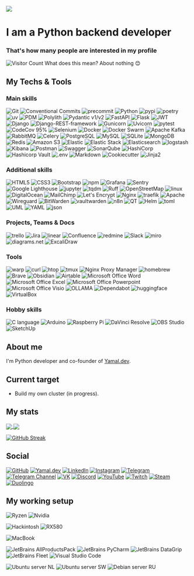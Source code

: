 ![](/reheader.glitch.me.png)
# I am a Python backend developer

### That's how many people are interested in my profile
![Visitor Count](https://profile-counter.glitch.me/xm4dn355x/count.svg)
What does this mean? About nothing 😊

## My Techs & Tools
### Main skills
![Git](https://img.shields.io/badge/git%20-%23F05033.svg?&style=for-the-badge&labelColor=black&logo=git&logoColor=white)
![Conventional Commits](https://img.shields.io/badge/conventional%20commits-FE5196.svg?style=for-the-badge&labelColor=black&logo=conventionalcommits&logoColor=#FE5196)
![precommit](https://img.shields.io/badge/precommit-FAB040.svg?style=for-the-badge&labelColor=black&logo=precommit&logoColor=#FAB040)
![Python](https://img.shields.io/badge/python-3670A0?style=for-the-badge&labelColor=black&logo=python&logoColor=ffdd54)
![pypi](https://img.shields.io/badge/pypi-3775A9.svg?style=for-the-badge&labelColor=black&logo=pypi&logoColor=#3775A9)
![poetry](https://img.shields.io/badge/poetry-60A5FA.svg?style=for-the-badge&labelColor=black&logo=poetry&logoColor=#60A5FA)
![uv](https://img.shields.io/badge/uv-D7FF64.svg?style=for-the-badge&labelColor=black&logo=uv&logoColor=#D7FF64)
![PDM](https://img.shields.io/badge/pdm-AC75D7.svg?style=for-the-badge&labelColor=black&logo=pdm&logoColor=#AC75D7)
![Polylith](https://img.shields.io/badge/polylith-6AB932.svg?style=for-the-badge&labelColor=black&logo=polywork&logoColor=#6AB932)
![Pydantic v1/v2](https://img.shields.io/badge/pydantic%20v1%2Fv2-E92063.svg?style=for-the-badge&labelColor=black&logo=pydantic&logoColor=#E92063)
![FastAPI](https://img.shields.io/badge/fastapi%20-%2313988a.svg?&style=for-the-badge&labelColor=black&logo=fastapi)
![Flask](https://img.shields.io/badge/flask-%23000.svg?style=for-the-badge&logo=flask&logoColor=white)
![JWT](https://img.shields.io/badge/JWT-black?style=for-the-badge&labelColor=black&logo=JSON%20web%20tokens&logoColor=white)
![Django](https://img.shields.io/badge/django%20-%23092E20.svg?&style=for-the-badge&labelColor=black&logo=django&logoColor=white)
![Django-REST-framework](https://img.shields.io/badge/django%20REST%20framework-CB171E.svg?&style=for-the-badge&labelColor=black&logo=django&logoColor=#CB171E)
![Gunicorn](https://img.shields.io/badge/gunicorn-%298729.svg?style=for-the-badge&labelColor=black&logo=gunicorn&logoColor=white)
![Uvicorn](https://img.shields.io/badge/uvicorn-F01F7A.svg?style=for-the-badge&labelColor=black&logo=gunicorn&logoColor=#F01F7A)
![pytest](https://img.shields.io/badge/pytest-0A9EDC.svg?style=for-the-badge&labelColor=black&logo=pytest&logoColor=#0A9EDC)
![CodeCov 95%](https://img.shields.io/badge/codecov%2095%25%2B-F01F7A.svg?style=for-the-badge&labelColor=black&logo=codecov&logoColor=F01F7A)
![Selenium](https://img.shields.io/badge/selenium-43B02A.svg?style=for-the-badge&labelColor=black&logo=selenium&logoColor=#43B02A)
![Docker](https://img.shields.io/badge/docker%20-%230db7ed.svg?&style=for-the-badge&labelColor=black&logo=docker&logoColor=white)
![Docker Swarm](https://img.shields.io/badge/docker%20swarm%20mode-%23483699.svg?&style=for-the-badge&labelColor=black&logo=docker&logoColor=white)
![Apache Kafka](https://img.shields.io/badge/Apache%20Kafka-231F20.svg?style=for-the-badge&labelColor=black&logo=apachekafka&logoColor=#231F20)
![RabbitMQ](https://img.shields.io/badge/Rabbitmq-FF6600?style=for-the-badge&labelColor=black&logo=rabbitmq&logoColor=white)
![Celery](https://img.shields.io/badge/celery-37814A.svg?style=for-the-badge&labelColor=black&logo=celery&logoColor=#37814A)
![PostgreSQL](https://img.shields.io/badge/postgres-%23316192.svg?&style=for-the-badge&labelColor=black&logo=postgresql&logoColor=white)
![MySQL](https://img.shields.io/badge/mysql-4479A1.svg?style=for-the-badge&labelColor=black&logo=mysql&logoColor=#4479A1)
![SQLite](https://img.shields.io/badge/sqlite-003B57.svg?style=for-the-badge&labelColor=black&logo=sqlite&logoColor=#003B57)
![MongoDB](https://img.shields.io/badge/mongodb-47A248.svg?style=for-the-badge&labelColor=black&logo=mongodb&logoColor=#47A248)
![Redis](https://img.shields.io/badge/redis-%23DD0031.svg?style=for-the-badge&labelColor=black&logo=redis&logoColor=white)
![Amazon S3](https://img.shields.io/badge/Amazon%20S3%20(Yandex%2c%20Selectel)-569A31.svg?style=for-the-badge&labelColor=black&logo=amazons3&logoColor=#569A31)
![Elastic](https://img.shields.io/badge/elastic-005571.svg?style=for-the-badge&labelColor=black&logo=elastic&logoColor=#005571)
![Elastic Stack](https://img.shields.io/badge/elastic%20stack-005571.svg?style=for-the-badge&labelColor=black&logo=elasticstack&logoColor=#005571)
![Elasticsearch](https://img.shields.io/badge/elasticsearch-005571.svg?style=for-the-badge&labelColor=black&logo=elasticsearch&logoColor=#005571)
![logstash](https://img.shields.io/badge/logstash-005571.svg?style=for-the-badge&labelColor=black&logo=logstash&logoColor=#005571)
![Kibana](https://img.shields.io/badge/kibana-005571.svg?style=for-the-badge&labelColor=black&logo=kibana&logoColor=#005571)
![Postman](https://img.shields.io/badge/Postman-FF6C37?style=for-the-badge&labelColor=black&logo=postman&logoColor=white)
![Swagger](https://img.shields.io/badge/-Swagger-%23Clojure?style=for-the-badge&labelColor=black&logo=swagger&logoColor=white)
![SonarQube](https://img.shields.io/badge/SonarQube-black?style=for-the-badge&logo=sonarqube&logoColor=4E9BCD)
![HashiCorp](https://img.shields.io/badge/hashicorp-000000.svg?style=for-the-badge&labelColor=black&logo=hashicorp&logoColor=#000000)
![Hashicorp Vault](https://img.shields.io/badge/vault-FFEC6E.svg?style=for-the-badge&labelColor=black&logo=vault&logoColor=#FFEC6E)
![.env](https://img.shields.io/badge/.env-ECD53F.svg?&style=for-the-badge&labelColor=black&logo=.env&logoColor=#ECD53F)
![Markdown](https://img.shields.io/badge/markdown-%23000000.svg?&style=for-the-badge&labelColor=black&logo=markdown&logoColor=white)
![Cookiecutter](https://img.shields.io/badge/cookiecutter-D4AA00.svg?style=for-the-badge&labelColor=black&logo=cookiecutter&logoColor=#D4AA00)
![Jinja2](https://img.shields.io/badge/jinja2-white.svg?style=for-the-badge&labelColor=black&logo=jinja&logoColor=white)
<!--
![numpy](https://img.shields.io/badge/numpy-013243.svg?style=for-the-badge&labelColor=black&logo=numpy&logoColor=#013243)
![OpenCV](https://img.shields.io/badge/opencv-5C3EE8.svg?style=for-the-badge&labelColor=black&logo=opencv&logoColor=#5C3EE8)
![pandas](https://img.shields.io/badge/pandas-150458.svg?style=for-the-badge&labelColor=black&logo=pandas&logoColor=#150458)
![scikitlearn](https://img.shields.io/badge/scikitlearn-F7931E.svg?style=for-the-badge&labelColor=black&logo=scikitlearn&logoColor=#F7931E)
![SciPy](https://img.shields.io/badge/scipy-8CAAE6.svg?style=for-the-badge&labelColor=black&logo=scipy&logoColor=#8CAAE6)
![tensorflow](https://img.shields.io/badge/tensorflow-FF6F00.svg?style=for-the-badge&labelColor=black&logo=tensorflow&logoColor=#FF6F00)

![Amazon AWS](https://img.shields.io/badge/Amazon%20AWS-232F3E.svg?style=for-the-badge&labelColor=black&logo=amazonaws&logoColor=#232F3E)
![Amazon API Gateway](https://img.shields.io/badge/Amazon%20API%20Gateway-FF4F8B.svg?style=for-the-badge&labelColor=black&logo=amazonapigateway&logoColor=#FF4F8B)
![Amazon CloudWatch](https://img.shields.io/badge/Amazon%20CloudWatch-FF4F8B.svg?style=for-the-badge&labelColor=black&logo=amazoncloudwatch&logoColor=#FF4F8B)
![Amazon DocumentDB](https://img.shields.io/badge/Amazon%20documentdb-C925D1.svg?style=for-the-badge&labelColor=black&logo=amazondocumentdb&logoColor=#C925D1)
![Amazon DynamoDB](https://img.shields.io/badge/Amazon%20DynamoDB-4053D6.svg?style=for-the-badge&labelColor=black&logo=amazondynamodb&logoColor=#4053D6)
![Amazon EC2](https://img.shields.io/badge/Amazon%20EC2-FF9900.svg?style=for-the-badge&labelColor=black&logo=amazonec2&logoColor=#FF9900)
![Amazon ECS](https://img.shields.io/badge/Amazon%20ECS-FF9900.svg?style=for-the-badge&labelColor=black&logo=amazonecs&logoColor=#FF9900)
![Amazon EKS](https://img.shields.io/badge/Amazon%20EKS-FF9900.svg?style=for-the-badge&labelColor=black&logo=amazoneks&logoColor=#FF9900)
![Amazon Identity Access Management](https://img.shields.io/badge/Amazon%20Identity%20Access%20Management-DD344C.svg?style=for-the-badge&labelColor=black&logo=amazoniam&logoColor=#DD344C)
![Amazon RDS](https://img.shields.io/badge/Amazon%20RDS-527FFF.svg?style=for-the-badge&labelColor=black&logo=amazonrds&logoColor=#527FFF)
![Amazon Redshift](https://img.shields.io/badge/Amazon%20redshift-8C4FFF.svg?style=for-the-badge&labelColor=black&logo=amazonredshift&logoColor=#8C4FFF)
![Amazon Route 53](https://img.shields.io/badge/Amazon%20route%2053-8C4FFF.svg?style=for-the-badge&labelColor=black&logo=amazonroute53&logoColor=#8C4FFF)
![Amazon Simple Email Service](https://img.shields.io/badge/Amazon%20Simple%20Email%20Service-DD344C.svg?style=for-the-badge&labelColor=black&logo=amazonsimpleemailservice&logoColor=#DD344C)
![Amazon SQS](https://img.shields.io/badge/Amazon%20SQS-FF4F8B.svg?style=for-the-badge&labelColor=black&logo=amazonsqs&logoColor=#FF4F8B)
![Amazon AWS Amplify](https://img.shields.io/badge/Amazon%20AWS%20Amplify-FF9900.svg?style=for-the-badge&labelColor=black&logo=awsamplify&logoColor=#FF9900)
![Amazon AWS Fargate](https://img.shields.io/badge/Amazon%20AWS%20fargate-FF9900.svg?style=for-the-badge&labelColor=black&logo=awsfargate&logoColor=#FF9900)
![Amazon AWS Lambda](https://img.shields.io/badge/Amazon%20AWS%20Lambda-FF9900.svg?style=for-the-badge&labelColor=black&logo=awslambda&logoColor=#FF9900)
![Amazon AWS Organizations](https://img.shields.io/badge/Amazon%20AWS%20Organizations-E7157B.svg?style=for-the-badge&labelColor=black&logo=awsorganizations&logoColor=#E7157B)

![GraphQL](https://img.shields.io/badge/graphql-E10098.svg?style=for-the-badge&labelColor=black&logo=graphql&logoColor=#E10098)
![Apache Cassandra](https://img.shields.io/badge/Apache%20Cassandra-1287B1.svg?style=for-the-badge&labelColor=black&logo=apachecassandra&logoColor=#1287B1)
![Apache Hadoop](https://img.shields.io/badge/Apache%20Hadoop-66CCFF.svg?style=for-the-badge&labelColor=black&logo=apachehadoop&logoColor=#66CCFF)
![ClickHouse](https://img.shields.io/badge/clickhouse-FFCC01.svg?style=for-the-badge&labelColor=black&logo=clickhouse&logoColor=#FFCC01)
![Firebase](https://img.shields.io/badge/firebase-FFCA28.svg?style=for-the-badge&labelColor=black&logo=firebase&logoColor=#FFCA28)
![neo4j](https://img.shields.io/badge/neo4j-4581C3.svg?style=for-the-badge&labelColor=black&logo=neo4j&logoColor=#4581C3)
![Supabase](https://img.shields.io/badge/Supabase-3ECF8E?style=for-the-badge&labelColor=black&logo=supabase&logoColor=white)

![Graylog](https://img.shields.io/badge/graylog-FF3633.svg?style=for-the-badge&labelColor=black&logo=graylog&logoColor=#FF3633)

![hcl](https://img.shields.io/badge/hcl-006BB6.svg?style=for-the-badge&labelColor=black&logo=hcl&logoColor=#006BB6)
-->

### Additional skills
![HTML5](https://img.shields.io/badge/html5-E34F26.svg?style=for-the-badge&labelColor=black&logo=html5&logoColor=#E34F26)
![CSS3](https://img.shields.io/badge/css3-1572B6.svg?style=for-the-badge&labelColor=black&logo=css3&logoColor=#1572B6)
![Bootstrap](https://img.shields.io/badge/bootstrap-7952B3.svg?style=for-the-badge&labelColor=black&logo=bootstrap&logoColor=#7952B3)
![npm](https://img.shields.io/badge/npm-CB3837.svg?style=for-the-badge&labelColor=black&logo=npm&logoColor=#CB3837)
![Grafana](https://img.shields.io/badge/grafana-F46800.svg?style=for-the-badge&labelColor=black&logo=grafana&logoColor=#F46800)
![Sentry](https://img.shields.io/badge/sentry-362D59.svg?style=for-the-badge&labelColor=black&logo=sentry&logoColor=#362D59)
![Google Lighthouse](https://img.shields.io/badge/lighthouse-F44B21.svg?style=for-the-badge&labelColor=black&logo=lighthouse&logoColor=#F44B21)
![jupyter](https://img.shields.io/badge/jupyter-F37626.svg?style=for-the-badge&labelColor=black&logo=jupyter&logoColor=#F37626)
![tqdm](https://img.shields.io/badge/tqdm-FFC107.svg?style=for-the-badge&labelColor=black&logo=tqdm&logoColor=#FFC107)
![Ruff](https://img.shields.io/badge/Ruff-D7FF64.svg?style=for-the-badge&labelColor=black&logo=ruff&logoColor=#D7FF64)
![OpenStreetMap](https://img.shields.io/badge/openstreetmap-7EBC6F.svg?style=for-the-badge&labelColor=black&logo=openstreetmap&logoColor=#7EBC6F)
![linux](https://img.shields.io/badge/linux-FCC624.svg?style=for-the-badge&labelColor=black&logo=linux&logoColor=#FCC624)
![DigitalOcean](https://img.shields.io/badge/digitalocean-0080FF.svg?style=for-the-badge&labelColor=black&logo=digitalocean&logoColor=#0080FF)
![MailChimp](https://img.shields.io/badge/mailchimp-FFE01B.svg?style=for-the-badge&labelColor=black&logo=mailchimp&logoColor=#FFE01B)
![Let's Encrypt](https://img.shields.io/badge/lets%20encrypt-003A70.svg?style=for-the-badge&labelColor=black&logo=letsencrypt&logoColor=#003A70)
![Nginx](https://img.shields.io/badge/nginx%20-%23009639.svg?&style=for-the-badge&labelColor=black&logo=nginx&logoColor=white)
![traefik](https://img.shields.io/badge/traefik-24A1C1.svg?style=for-the-badge&labelColor=black&logo=traefikproxy&logoColor=#24A1C1)
![Apache](https://img.shields.io/badge/Apache-D22128.svg?style=for-the-badge&labelColor=black&logo=apache&logoColor=#D22128)
![Wireguard](https://img.shields.io/badge/wireguard-%2388171A.svg?style=for-the-badge&labelColor=black&logo=wireguard&logoColor=white)
![BitWarden](https://img.shields.io/badge/bitwarden-175DDC.svg?style=for-the-badge&labelColor=black&logo=bitwarden&logoColor=#175DDC)
![vaultwarden](https://img.shields.io/badge/vaultwarden-black.svg?style=for-the-badge&labelColor=black&logo=vaultwarden&logoColor=white)
![n8n](https://img.shields.io/badge/n8n-EA4B71.svg?style=for-the-badge&labelColor=black&logo=n8n&logoColor=#EA4B71)
![QT](https://img.shields.io/badge/qt-41CD52.svg?style=for-the-badge&labelColor=black&logo=qt&logoColor=#41CD52)
![Helm](https://img.shields.io/badge/helm-0F1689.svg?style=for-the-badge&labelColor=black&logo=helm&logoColor=#0F1689)
![toml](https://img.shields.io/badge/toml-9C4121.svg?style=for-the-badge&labelColor=black&logo=toml&logoColor=#9C4121)
![UML](https://img.shields.io/badge/uml-FABD14.svg?style=for-the-badge&labelColor=black&logo=uml&logoColor=#FABD14)
![YAML](https://img.shields.io/badge/yaml-CB171E.svg?style=for-the-badge&labelColor=black&logo=yaml&logoColor=#CB171E)
![json](https://img.shields.io/badge/json-000000.svg?style=for-the-badge&labelColor=black&logo=json&logoColor=#000000)
<!--
![JavaScript](https://img.shields.io/badge/JS-F7DF1E.svg?style=for-the-badge&labelColor=black&logo=javascript&logoColor=#F7DF1E)
![TypeScript](https://img.shields.io/badge/TS-3178C6.svg?style=for-the-badge&labelColor=black&logo=typescript&logoColor=#3178C6)
![WAsm](https://img.shields.io/badge/WAsm-654FF0.svg?style=for-the-badge&labelColor=black&logo=webassembly&logoColor=#654FF0)
![nx](https://img.shields.io/badge/nx-143055.svg?style=for-the-badge&labelColor=black&logo=nx&logoColor=#143055)
![react](https://img.shields.io/badge/react-61DAFB.svg?style=for-the-badge&labelColor=black&logo=react&logoColor=#61DAFB)
![VueJS](https://img.shields.io/badge/vuejs-4FC08D.svg?style=for-the-badge&labelColor=black&logo=vuedotjs&logoColor=#4FC08D)
![nodeJS](https://img.shields.io/badge/nodejs-339933.svg?style=for-the-badge&labelColor=black&logo=nodedotjs&logoColor=#339933)
![nextJS](https://img.shields.io/badge/nextjs-000000.svg?style=for-the-badge&labelColor=black&logo=nextdotjs&logoColor=#000000)
![prisma](https://img.shields.io/badge/prisma-2D3748.svg?style=for-the-badge&labelColor=black&logo=prisma&logoColor=#2D3748)
![threeJS](https://img.shields.io/badge/threejs-black.svg?style=for-the-badge&labelColor=black&logo=threedotjs&logoColor=white)
![ESlint](https://img.shields.io/badge/es%20lint-4B32C3.svg?style=for-the-badge&labelColor=black&logo=eslint&logoColor=#4B32C3)
![prettier](https://img.shields.io/badge/prettier-F7B93E.svg?style=for-the-badge&labelColor=black&logo=prettier&logoColor=#F7B93E)
![vite](https://img.shields.io/badge/vite-646CFF.svg?style=for-the-badge&labelColor=black&logo=vite&logoColor=#646CFF)

![Golang](https://img.shields.io/badge/go-00ADD8.svg?style=for-the-badge&labelColor=black&logo=go&logoColor=#00ADD8)
![rust](https://img.shields.io/badge/rust-black.svg?style=for-the-badge&labelColor=black&logo=rust&logoColor=white)
![lua](https://img.shields.io/badge/lua-2C2D72.svg?style=for-the-badge&labelColor=black&logo=lua&logoColor=#2C2D72)

![Ansible](https://img.shields.io/badge/ansible%20-%231A1918.svg?&style=for-the-badge&labelColor=black&logo=ansible&logoColor=white)
![terraform](https://img.shields.io/badge/terraform-844FBA.svg?style=for-the-badge&labelColor=black&logo=terraform&logoColor=#844FBA)
![GitLab CI](https://img.shields.io/badge/gitlab%20ci-%23181717.svg?style=for-the-badge&labelColor=black&logo=gitlab&logoColor=white)
![GitHub Actions](https://img.shields.io/badge/github%20actions-%232671E5.svg?style=for-the-badge&labelColor=black&logo=githubactions&logoColor=white)
![travis CI](https://img.shields.io/badge/travisci-3EAAAF.svg?style=for-the-badge&labelColor=black&logo=travisci&logoColor=#3EAAAF)
![Jenkins](https://img.shields.io/badge/jenkins-D24939.svg?style=for-the-badge&labelColor=black&logo=jenkins&logoColor=#D24939)
![Prometheus](https://img.shields.io/badge/prometheus-E6522C.svg?style=for-the-badge&labelColor=black&logo=prometheus&logoColor=#E6522C)
![OpenStack](https://img.shields.io/badge/openstack-ED1944.svg?style=for-the-badge&labelColor=black&logo=openstack&logoColor=#ED1944)
![OpenShift](https://img.shields.io/badge/openshift-EE0000.svg?style=for-the-badge&labelColor=black&logo=redhatopenshift&logoColor=#EE0000)
![Kubernetes](https://img.shields.io/badge/kubernetes%20-%23326ce5.svg?&style=for-the-badge&labelColor=black&logo=kubernetes&logoColor=white)
![podman](https://img.shields.io/badge/podman-892CA0.svg?style=for-the-badge&labelColor=black&logo=podman&logoColor=#892CA0)
![ingress](https://img.shields.io/badge/ingress-783CBD.svg?style=for-the-badge&labelColor=black&logo=ingress&logoColor=#783CBD)
![portainer](https://img.shields.io/badge/portainer-13BEF9.svg?style=for-the-badge&labelColor=black&logo=portainer&logoColor=#13BEF9)
![rancher](https://img.shields.io/badge/rancher-0075A8.svg?style=for-the-badge&labelColor=black&logo=rancher&logoColor=#0075A8)
![Cloudflare](https://img.shields.io/badge/cloudflare-F38020.svg?style=for-the-badge&labelColor=black&logo=cloudflare&logoColor=#F38020)

![heroku](https://img.shields.io/badge/heroku-430098.svg?style=for-the-badge&labelColor=black&logo=heroku&logoColor=#430098)

![ffmpeg](https://img.shields.io/badge/ffmpeg-007808.svg?style=for-the-badge&labelColor=black&logo=ffmpeg&logoColor=#007808)

![Uptime Kuma](https://img.shields.io/badge/uptime%20kuma-5CDD8B.svg?style=for-the-badge&labelColor=black&logo=uptimekuma&logoColor=#5CDD8B)

![nextcloud](https://img.shields.io/badge/nextcloud-0082C9.svg?style=for-the-badge&labelColor=black&logo=nextcloud&logoColor=#0082C9)
![mikrotik](https://img.shields.io/badge/mikrotik-293239.svg?style=for-the-badge&labelColor=black&logo=mikrotik&logoColor=#293239)

![latex](https://img.shields.io/badge/latex-008080.svg?style=for-the-badge&labelColor=black&logo=latex&logoColor=#008080)
![mermaid](https://img.shields.io/badge/mermaid-FF3670.svg?style=for-the-badge&labelColor=black&logo=mermaid&logoColor=#FF3670)

![Font Awesome](https://img.shields.io/badge/font%20awesome-528DD7.svg?style=for-the-badge&labelColor=black&logo=fontawesome&logoColor=#528DD7)
![Figma](https://img.shields.io/badge/figma-F24E1E.svg?style=for-the-badge&labelColor=black&logo=figma&logoColor=#F24E1E)
-->

### Projects, Teams & Docs
![trello](https://img.shields.io/badge/trello-0052CC.svg?style=for-the-badge&labelColor=black&logo=trello&logoColor=#0052CC)
![Jira](https://img.shields.io/badge/jira-%230A0FFF.svg?style=for-the-badge&labelColor=black&logo=jira&logoColor=white)
![linear](https://img.shields.io/badge/linear-5E6AD2.svg?style=for-the-badge&labelColor=black&logo=linear&logoColor=#5E6AD2)
![Confluence](https://img.shields.io/badge/confluence-%23172BF4.svg?style=for-the-badge&labelColor=black&logo=confluence&logoColor=white)
![redmine](https://img.shields.io/badge/redmine-B32024.svg?style=for-the-badge&labelColor=black&logo=redmine&logoColor=#B32024)
![Slack](https://img.shields.io/badge/slack-4A154B.svg?style=for-the-badge&labelColor=black&logo=slack&logoColor=#4A154B)
![miro](https://img.shields.io/badge/miro-FFFC00.svg?style=for-the-badge&labelColor=black&logo=miro&logoColor=#FFFC00)
![diagrams.net](https://img.shields.io/badge/diagrams%2enet-F08705.svg?style=for-the-badge&labelColor=black&logo=diagramsdotnet&logoColor=#F08705)
![ExcaliDraw](https://img.shields.io/badge/excalidraw-6965DB.svg?style=for-the-badge&labelColor=black&logo=excalidraw&logoColor=#6965DB)
<!--
![Asana](https://img.shields.io/badge/Asana-F06A6A.svg?style=for-the-badge&labelColor=black&logo=asana&logoColor=#F06A6A)
-->

### Tools
![warp](https://img.shields.io/badge/warp-01A4FF.svg?style=for-the-badge&labelColor=black&logo=warp&logoColor=#01A4FF)
![curl](https://img.shields.io/badge/curl-073551.svg?style=for-the-badge&labelColor=black&logo=curl&logoColor=#073551)
![htop](https://img.shields.io/badge/htop-009020.svg?style=for-the-badge&labelColor=black&logo=htop&logoColor=#009020)
![tmux](https://img.shields.io/badge/tmux-1BB91F.svg?style=for-the-badge&labelColor=black&logo=tmux&logoColor=#1BB91F)
![Nginx Proxy Manager](https://img.shields.io/badge/nginx%20proxy%20manager-F15833.svg?style=for-the-badge&labelColor=black&logo=nginxproxymanager&logoColor=#F15833)
![homebrew](https://img.shields.io/badge/homebrew-FBB040.svg?style=for-the-badge&labelColor=black&logo=homebrew&logoColor=#FBB040)
![Brave](https://img.shields.io/badge/brave-FB542B.svg?style=for-the-badge&labelColor=black&logo=brave&logoColor=#FB542B)
![Obsidian](https://img.shields.io/badge/Obsidian-%23483699.svg?style=for-the-badge&labelColor=black&logo=obsidian&logoColor=white)
![Airtable](https://img.shields.io/badge/airtable-18BFFF.svg?style=for-the-badge&labelColor=black&logo=airtable&logoColor=#18BFFF)
![Microsoft Office Word](https://img.shields.io/badge/word-2B579A.svg?style=for-the-badge&labelColor=black&logo=microsoftword&logoColor=#2B579A)
![Microsoft Office Excel](https://img.shields.io/badge/excel-217346.svg?style=for-the-badge&labelColor=black&logo=microsoftexcel&logoColor=#217346)
![Microsoft Office Powerpoint](https://img.shields.io/badge/powerpoint-B7472A.svg?style=for-the-badge&labelColor=black&logo=microsoftpowerpoint&logoColor=#B7472A)
![Microsoft Office Visio](https://img.shields.io/badge/visio-3955A3.svg?style=for-the-badge&labelColor=black&logo=microsoftvisio&logoColor=#3955A3)
![OLLAMA](https://img.shields.io/badge/ollama-000000.svg?style=for-the-badge&labelColor=black&logo=ollama&logoColor=#000000)
![Dependabot](https://img.shields.io/badge/dependabot-025E8C.svg?style=for-the-badge&labelColor=black&logo=dependabot&logoColor=#025E8C)
![huggingface](https://img.shields.io/badge/huggingface-FFD21E.svg?style=for-the-badge&labelColor=black&logo=huggingface&logoColor=#FFD21E)
![VirtualBox](https://img.shields.io/badge/virtualbox-183A61.svg?style=for-the-badge&labelColor=black&logo=virtualbox&logoColor=#183A61)

### Hobby skills
![C language](https://img.shields.io/badge/c%20-%2300599C.svg?&style=for-the-badge&labelColor=black&logo=c&logoColor=white)
![Arduino](https://img.shields.io/badge/-Arduino-00979D?style=for-the-badge&labelColor=black&logo=Arduino&logoColor=white)
![Raspberry Pi](https://img.shields.io/badge/-Raspberry%20Pi-C51A4A?style=for-the-badge&labelColor=black&logo=Raspberry-Pi)
![DaVinci Resolve](https://img.shields.io/badge/DaVinci%20resolve-233A51?style=for-the-badge&labelColor=black&logo=davinciresolve&logoColor=#233A51)
![OBS Studio](https://img.shields.io/badge/obs%20studio-302E31.svg?style=for-the-badge&labelColor=black&logo=obsstudio&logoColor=#302E31)
![SketchUp](https://img.shields.io/badge/sketchup-white.svg?style=for-the-badge&labelColor=black&logo=sketchup&logoColor=18BFFF)
<!--
![Adobe Illustrator](https://img.shields.io/badge/Adobe%20Illustrator-FF9A00.svg?style=for-the-badge&labelColor=black&logo=adobeillustrator&logoColor=#FF9A00)
![Adobe Photoshop](https://img.shields.io/badge/Adobe%20Photoshop-31A8FF.svg?style=for-the-badge&labelColor=black&logo=adobephotoshop&logoColor=#31A8FF)
![Adobe Premiere Pro](https://img.shields.io/badge/Adobe%20Premiere%20Pro-9999FF.svg?style=for-the-badge&labelColor=black&logo=adobepremierepro&logoColor=#9999FF)
![Blender](https://img.shields.io/badge/blender-E87D0D.svg?style=for-the-badge&labelColor=black&logo=blender&logoColor=#E87D0D)
![Unreal Engine](https://img.shields.io/badge/unreal%20engine%20-%23313131.svg?&style=for-the-badge&labelColor=black&logo=unreal%20engine&logoColor=white)
-->

## About me
I'm Python developer and co-founder of [Yamal.dev](https://yamal.dev).
<!--
TODO: ДОБАВИТЬ СЮДА m4dn355.dev когда будет готово! [m4dn355.dev](https://m4dn355.dev) и Проект Синяя Изолента [Бот Синяя Изолента](https://t.me/blue_electric_tape_bot)
-->

## Current target
- Build my own cluster (in progress).

## My stats
<a href="https://github.com/anuraghazra/github-readme-stats">
  <img align="center" src="https://github-readme-stats.vercel.app/api?username=xm4dn355x&count_private=true&show_icons=true&theme=tokyonight" />
</a>
<a href="https://github.com/anuraghazra/convoychat">
  <img align="center" src="https://github-readme-stats.vercel.app/api/top-langs/?username=xm4dn355x&theme=tokyonight&hide_langs_below=1&layout=compact" />
</a>

[![GitHub Streak](https://github-readme-streak-stats-seven-azure.vercel.app/?user=xm4dn355x&theme=tokyonight-duo)](https://git.io/streak-stats)

## Social
[![GitHub](https://img.shields.io/badge/Yamal.dev-%2312100E.svg?&style=for-the-badge&labelColor=black&logo=Github&logoColor=white)](https://github.com/yamal-dev)
[![Yamal.dev](https://img.shields.io/badge/yamal.dev-%2312100E.svg?&style=for-the-badge&labelColor=black&logo=GoogleChrome&logoColor=white)](https://yamal.dev)
[![LinkedIn](https://img.shields.io/badge/linkedin-%230077B5.svg?&style=for-the-badge&labelColor=black&logo=linkedin&logoColor=white)](www.linkedin.com/in/m4dn355)
[![Instagram](https://img.shields.io/badge/instagram-%23E4405F.svg?&style=for-the-badge&labelColor=black&logo=instagram&logoColor=white)](https://instagram.com/xm4dn355x)
[![Telegram](https://img.shields.io/badge/telegram-D14836?color=2CA5E0&style=for-the-badge&labelColor=black&logo=telegram&logoColor=white)](https://t.me/xM4DN355x)
[![Telegram Channel](https://img.shields.io/badge/telegram%20memes%20channel-D14836?color=2CA5E0&style=for-the-badge&labelColor=black&logo=telegram&logoColor=white)](https://t.me/greta_tuborg)
[![VK](https://img.shields.io/badge/vk-%230077B5.svg?&style=for-the-badge&labelColor=black&logo=vk&logoColor=white)](https://vk.com/xm4dn3ssx)
[![Discord](https://img.shields.io/badge/discord-%237289DA.svg?&style=for-the-badge&labelColor=black&logo=discord&logoColor=white)](https://discord.com/users/266575687823917078/)
[![YouTube](https://img.shields.io/badge/youtube-%23FF0000.svg?&style=for-the-badge&labelColor=black&logo=youtube&logoColor=white)](https://www.youtube.com/@tech_shirt)
[![Twitch](https://img.shields.io/badge/twitch-%239146FF.svg?&style=for-the-badge&labelColor=black&logo=twitch&logoColor=white)](https://www.twitch.tv/xxm4dn355xx/)
[![Steam](https://img.shields.io/badge/Steam-%23000000.svg?&style=for-the-badge&labelColor=black&logo=steam&logoColor=white)](https://steamcommunity.com/id/xM4DN355x)
[![Duolingo](https://img.shields.io/badge/duolingo-58CC02.svg?style=for-the-badge&labelColor=black&logo=duolingo&logoColor=#58CC02)](https://www.duolingo.com/profile/xm4dn355x)
<!--
TODO: Как будет готово добавить блог m4dn355.dev
[![FaceBook](https://img.shields.io/badge/facebook-%231877F2.svg?&style=for-the-badge&labelColor=black&logo=facebook&logoColor=white)]()
[![Twitter](https://img.shields.io/badge/twitter-%231DA1F2.svg?&style=for-the-badge&labelColor=black&logo=twitter&logoColor=white)](https://twitter.com/m4dn355)
[![icq](https://img.shields.io/badge/icq-24FF00.svg?style=for-the-badge&labelColor=black&logo=icq&logoColor=#24FF00)]()
[![Spotify](https://img.shields.io/badge/spotify-%231ED760.svg?&style=for-the-badge&labelColor=black&logo=spotify&logoColor=white)](https://open.spotify.com/user/wi26c39cqtcidjezk59rzwws9?si=TjbWce9QQDqZgYHQODthAg)
[![CodePen](https://img.shields.io/badge/codepen-000000.svg?style=for-the-badge&labelColor=black&logo=codepen&logoColor=#000000)]()
[![pastebin](https://img.shields.io/badge/pastebin-02456C.svg?style=for-the-badge&labelColor=black&logo=pastebin&logoColor=#02456C)]()
[![dev.to](https://img.shields.io/badge/dev%20to-0A0A0A.svg?style=for-the-badge&labelColor=black&logo=devdotto&logoColor=#0A0A0A)]()
[![Habr](https://img.shields.io/badge/habr-65A3BE.svg?style=for-the-badge&labelColor=black&logo=habr&logoColor=#65A3BE)]()
[![Medium](https://img.shields.io/badge/medium-000000.svg?style=for-the-badge&labelColor=black&logo=medium&logoColor=#000000)]()
[![thingiverse](https://img.shields.io/badge/thingiverse-248BFB.svg?style=for-the-badge&labelColor=black&logo=thingiverse&logoColor=#248BFB)]()
[![Upwork](https://img.shields.io/badge/upwork-6FDA44.svg?style=for-the-badge&labelColor=black&logo=upwork&logoColor=#6FDA44)]()

[![Epic Games](https://img.shields.io/badge/epic%20games-313131.svg?style=for-the-badge&labelColor=black&logo=epicgames&logoColor=#313131)]()
[![gog.com](https://img.shields.io/badge/gog-86328A.svg?style=for-the-badge&labelColor=black&logo=gogdotcom&logoColor=#86328A)]()
[![origin](https://img.shields.io/badge/origin-F56C2D.svg?style=for-the-badge&labelColor=black&logo=origin&logoColor=#F56C2D)]()
[![PlayStation](https://img.shields.io/badge/playstation-003791.svg?style=for-the-badge&labelColor=black&logo=playstation&logoColor=#003791)]()
[![Ubisoft](https://img.shields.io/badge/ubisoft-black.svg?style=for-the-badge&labelColor=black&logo=ubisoft&logoColor=white)]()

[![Codewars](https://www.codewars.com/users/xm4dn355x/badges/large)](https://www.codewars.com/users/xm4dn355x/)
[![LeetCode](https://img.shields.io/badge/LeetCode-000000?style=for-the-badge&logo=LeetCode&logoColor=#d16c06)]()
[![HackerRank](https://img.shields.io/badge/hackerrank-00EA64.svg?style=for-the-badge&labelColor=black&logo=hackerrank&logoColor=#00EA64)]()
-->

## My working setup
![Ryzen](https://img.shields.io/badge/AMD%20Ryzen%207%202700X-Windows%2011-%23999999.svg?&style=for-the-badge&labelColor=ED1C24&logo=amd&logoColor=white)
![Nvidia](https://img.shields.io/badge/Nvidia-RTX%203070%208Gb-%23999999.svg?&style=for-the-badge&labelColor=green&logo=nvidia&logoColor=white)

![Hackintosh](https://img.shields.io/badge/Hackintosh-iMac%20pro%20-%23999999.svg?&style=for-the-badge&labelColor=black&logo=apple&logoColor=white)
![RX580](https://img.shields.io/badge/Sapphire%20Nitro-RX580%208Gb-%23ED1C24.svg?&style=for-the-badge&labelColor=blue&logo=amd&logoColor=white)

![MacBook](https://img.shields.io/badge/apple-macbook%20pro%2016%202019-%23999999.svg?&style=for-the-badge&labelColor=black&logo=apple&logoColor=white)

![JetBrains AllProductsPack](https://img.shields.io/badge/All%20Products%20Pack-143?style=for-the-badge&logo=jetbrains&logoColor=white&color=black&labelColor=black)
![JetBrains PyCharm](https://img.shields.io/badge/PyCharm-143?style=for-the-badge&logo=pycharm&logoColor=white&color=green&labelColor=black)
![JetBrains DataGrip](https://img.shields.io/badge/DataGrip-black.svg?style=for-the-badge&labelColor=black&color=purple&logo=datagrip&logoColor=white)
![JetBrains Fleet](https://img.shields.io/badge/Fleet-black.svg?style=for-the-badge&labelColor=black&color=blue&logo=jetbrains&logoColor=white)
![Visual Studio Code](https://img.shields.io/badge/Visual%20Studio%20Code-0078d7.svg?style=for-the-badge&labelColor=black&logo=visualstudiocode&logoColor=blue)
<!--
![JetBrains Webstorm](https://img.shields.io/badge/jetbrains%20webstorm-black.svg?style=for-the-badge&labelColor=black&logo=webstorm&logoColor=white)
-->

![Ubuntu server NL](https://img.shields.io/badge/ubuntu%20server%20NL-E95420?&style=for-the-badge&labelColor=black&logo=ubuntu&logoColor=white)
![Ubuntu server SW](https://img.shields.io/badge/ubuntu%20server%20SW-E95420?&style=for-the-badge&labelColor=black&logo=ubuntu&logoColor=white)
![Debian server RU](https://img.shields.io/badge/Debian%20server%20RU-D70A53?style=for-the-badge&labelColor=black&logo=debian&logoColor=white)
<!--
![Raspberry Pi](https://img.shields.io/badge/-Raspberry%20Pi%204-C51A4A?style=for-the-badge&labelColor=black&logo=Raspberry-Pi)
-->

<!--
## Donate please
![Buy Me a Coffee](https://img.shields.io/badge/buy%20me%20a%20coffee-FFDD00.svg?style=for-the-badge&labelColor=black&logo=buymeacoffee&logoColor=#FFDD00)
![Binance](https://img.shields.io/badge/Binance-F0B90B.svg?style=for-the-badge&labelColor=black&logo=binance&logoColor=#F0B90B)
![Bitcoin](https://img.shields.io/badge/bitcoin-F7931A.svg?style=for-the-badge&labelColor=black&logo=bitcoin&logoColor=#F7931A)
![Ethereum](https://img.shields.io/badge/ethereum-3C3C3D.svg?style=for-the-badge&labelColor=black&logo=ethereum&logoColor=#3C3C3D)
![PayPal](https://img.shields.io/badge/paypal-003087.svg?style=for-the-badge&labelColor=black&logo=paypal&logoColor=#003087)
-->

<!--
Misc
![hypothesis](https://img.shields.io/badge/hypothesis-BD1C2B.svg?style=for-the-badge&labelColor=black&logo=hypothesis&logoColor=#BD1C2B)
![Android](https://img.shields.io/badge/Android-3DDC84.svg?style=for-the-badge&labelColor=black&logo=android&logoColor=#3DDC84)
![AnyDesk](https://img.shields.io/badge/AnyDesk-EF443B.svg?style=for-the-badge&labelColor=black&logo=anydesk&logoColor=#EF443B)
![Awesome Lists](https://img.shields.io/badge/Awesome%20Some%20Repo-FC60A8.svg?style=for-the-badge&labelColor=black&logo=awesomelists&logoColor=#FC60A8)
![Bio Link](https://img.shields.io/badge/Bio%20Link-000000.svg?style=for-the-badge&labelColor=black&logo=biolink&logoColor=#000000)
![Nike](https://img.shields.io/badge/nike-white.svg?style=for-the-badge&labelColor=black&logo=nike&logoColor=white)
![Dropbox](https://img.shields.io/badge/dropbox-0061FF.svg?style=for-the-badge&labelColor=black&logo=dropbox&logoColor=#0061FF)
-->
